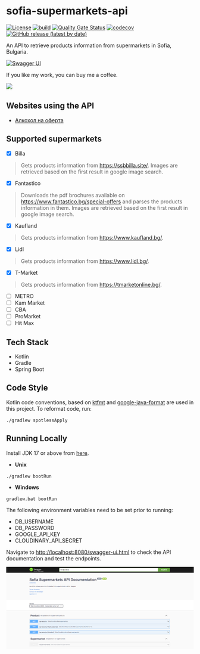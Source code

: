 # sofia-supermarkets-api

[![License](https://img.shields.io/github/license/StefanBratanov/sofia-supermarkets-api?logo=apache)](https://github.com/StefanBratanov/sofia-supermarkets-api/blob/master/LICENSE)
[![build](https://github.com/StefanBratanov/sofia-supermarkets-api/actions/workflows/build.yml/badge.svg)](https://github.com/StefanBratanov/sofia-supermarkets-api/actions/workflows/build.yml)
[![Quality Gate Status](https://sonarcloud.io/api/project_badges/measure?project=StefanBratanov_sofia-supermarkets-api&metric=alert_status)](https://sonarcloud.io/summary/new_code?id=StefanBratanov_sofia-supermarkets-api)
[![codecov](https://codecov.io/gh/StefanBratanov/sofia-supermarkets-api/branch/master/graph/badge.svg?token=3V3THIY6AX)](https://codecov.io/gh/StefanBratanov/sofia-supermarkets-api)
[![GitHub release (latest by date)](https://img.shields.io/github/v/release/stefanbratanov/sofia-supermarkets-api)](https://github.com/StefanBratanov/sofia-supermarkets-api/releases/latest)

An API to retrieve products information from supermarkets in Sofia, Bulgaria.

[![Swagger UI](https://validator.swagger.io/validator?url=https://api.naoferta.net/v3/api-docs)](https://api.naoferta.net/swagger-ui.html)

If you like my work, you can buy me a coffee.

<a href="https://www.buymeacoffee.com/stefanbratanov"><img src="https://img.buymeacoffee.com/button-api/?text=Buy me a coffee&emoji=&slug=stefanbratanov&button_colour=FFDD00&font_colour=000000&font_family=Lato&outline_colour=000000&coffee_colour=ffffff"></a>

## Websites using the API

- [Алкохол на оферта](https://naoferta.net/)

## Supported supermarkets

- [x] Billa

> Gets products information from https://ssbbilla.site/. Images are retrieved based on the first
> result in google image search.

- [x] Fantastico

> Downloads the pdf brochures available on https://www.fantastico.bg/special-offers and parses the
> products information in them. Images are retrieved based on the first result in google image search.

- [x] Kaufland

> Gets products information from https://www.kaufland.bg/.

- [x] Lidl

> Gets products information from https://www.lidl.bg/.

- [x] T-Market

> Gets products information from https://tmarketonline.bg/.

- [ ] METRO
- [ ] Kam Market
- [ ] CBA
- [ ] ProMarket
- [ ] Hit Max

## Tech Stack

* Kotlin
* Gradle
* Spring Boot

## Code Style

Kotlin code conventions, based on [ktfmt](https://github.com/facebook/ktfmt) and [google-java-format](https://github.com/google/google-java-format) are used in this project. To reformat code, run:

```
./gradlew spotlessApply
```

## Running Locally

Install JDK 17 or above from [here](https://jdk.java.net/).

* **Unix** 
```
./gradlew bootRun
```
* **Windows**
```
gradlew.bat bootRun
```

The following environment variables need to be set prior to running:

* DB_USERNAME
* DB_PASSWORD
* GOOGLE_API_KEY
* CLOUDINARY_API_SECRET

Navigate to <http://localhost:8080/swagger-ui.html> to check the API documentation and
test the endpoints.

![API Documentation](images/swagger-ui.png)
